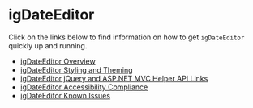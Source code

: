 ﻿<!--
|metadata|
{
    "fileName": "igdateeditor-igdateeditor",
    "controlName": "igEditors",
    "tags": []
}
|metadata|
-->

# igDateEditor


Click on the links below to find information on how to get `igDateEditor` quickly up and running.

-   [igDateEditor Overview](igDateEditor-Overview.html)
-   [igDateEditor Styling and Theming](igDateEditor-Styling-and-Theming.html)
-   [igDateEditor jQuery and ASP.NET MVC Helper API Links](igDateEditor-jQuery-API.html)
-   [igDateEditor Accessibility Compliance](igDateEditor-Accessibility-Compliance.html)
-   [igDateEditor Known Issues](igDateEditor-Known-Issues.html)

 

 



